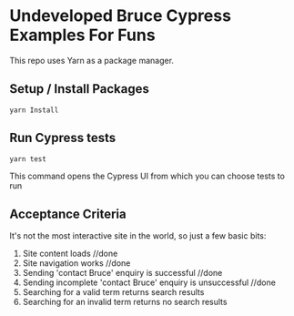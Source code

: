 # Undeveloped Bruce Cypress Examples For Funs
This repo uses Yarn as a package manager.

## Setup / Install Packages
```
yarn Install
```

## Run Cypress tests
```
yarn test
```
This command opens the Cypress UI from which you can choose tests to run

## Acceptance Criteria
It's not the most interactive site in the world, so just a few basic bits:
1. Site content loads //done
2. Site navigation works //done
3. Sending 'contact Bruce' enquiry is successful //done
4. Sending incomplete 'contact Bruce' enquiry is unsuccessful //done
5. Searching for a valid term returns search results
6. Searching for an invalid term returns no search results
